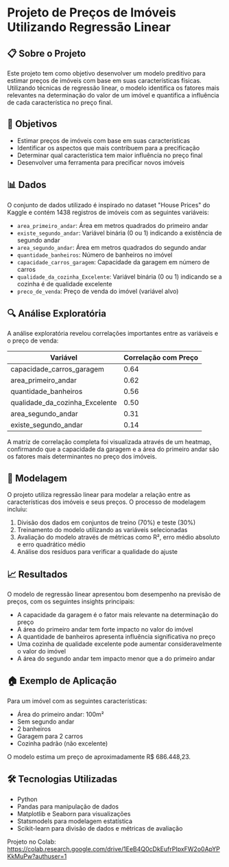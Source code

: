 # Projeto de Preços de Imóveis Utilizando Regressão Linear

## 📋 Sobre o Projeto

Este projeto tem como objetivo desenvolver um modelo preditivo para estimar preços de imóveis com base em suas características físicas. Utilizando técnicas de regressão linear, o modelo identifica os fatores mais relevantes na determinação do valor de um imóvel e quantifica a influência de cada característica no preço final.

## 🎯 Objetivos

- Estimar preços de imóveis com base em suas características
- Identificar os aspectos que mais contribuem para a precificação
- Determinar qual característica tem maior influência no preço final
- Desenvolver uma ferramenta para precificar novos imóveis

## 📊 Dados

O conjunto de dados utilizado é inspirado no dataset "House Prices" do Kaggle e contém 1438 registros de imóveis com as seguintes variáveis:

- `area_primeiro_andar`: Área em metros quadrados do primeiro andar
- `existe_segundo_andar`: Variável binária (0 ou 1) indicando a existência de segundo andar
- `area_segundo_andar`: Área em metros quadrados do segundo andar
- `quantidade_banheiros`: Número de banheiros no imóvel
- `capacidade_carros_garagem`: Capacidade da garagem em número de carros
- `qualidade_da_cozinha_Excelente`: Variável binária (0 ou 1) indicando se a cozinha é de qualidade excelente
- `preco_de_venda`: Preço de venda do imóvel (variável alvo)

## 🔍 Análise Exploratória

A análise exploratória revelou correlações importantes entre as variáveis e o preço de venda:

| Variável | Correlação com Preço |
|----------|----------------------|
| capacidade_carros_garagem | 0.64 |
| area_primeiro_andar | 0.62 |
| quantidade_banheiros | 0.56 |
| qualidade_da_cozinha_Excelente | 0.50 |
| area_segundo_andar | 0.31 |
| existe_segundo_andar | 0.14 |

A matriz de correlação completa foi visualizada através de um heatmap, confirmando que a capacidade da garagem e a área do primeiro andar são os fatores mais determinantes no preço dos imóveis.

## 🧮 Modelagem

O projeto utiliza regressão linear para modelar a relação entre as características dos imóveis e seus preços. O processo de modelagem incluiu:

1. Divisão dos dados em conjuntos de treino (70%) e teste (30%)
2. Treinamento do modelo utilizando as variáveis selecionadas
3. Avaliação do modelo através de métricas como R², erro médio absoluto e erro quadrático médio
4. Análise dos resíduos para verificar a qualidade do ajuste

## 📈 Resultados

O modelo de regressão linear apresentou bom desempenho na previsão de preços, com os seguintes insights principais:

- A capacidade da garagem é o fator mais relevante na determinação do preço
- A área do primeiro andar tem forte impacto no valor do imóvel
- A quantidade de banheiros apresenta influência significativa no preço
- Uma cozinha de qualidade excelente pode aumentar consideravelmente o valor do imóvel
- A área do segundo andar tem impacto menor que a do primeiro andar

## 🏠 Exemplo de Aplicação

Para um imóvel com as seguintes características:
- Área do primeiro andar: 100m²
- Sem segundo andar
- 2 banheiros
- Garagem para 2 carros
- Cozinha padrão (não excelente)

O modelo estima um preço de aproximadamente R$ 686.448,23.

## 🛠️ Tecnologias Utilizadas

- Python
- Pandas para manipulação de dados
- Matplotlib e Seaborn para visualizações
- Statsmodels para modelagem estatística
- Scikit-learn para divisão de dados e métricas de avaliação

Projeto no Colab: https://colab.research.google.com/drive/1EeB4Q0cDkEufrPIpxFW2o0ApYPKkMuPw?authuser=1
